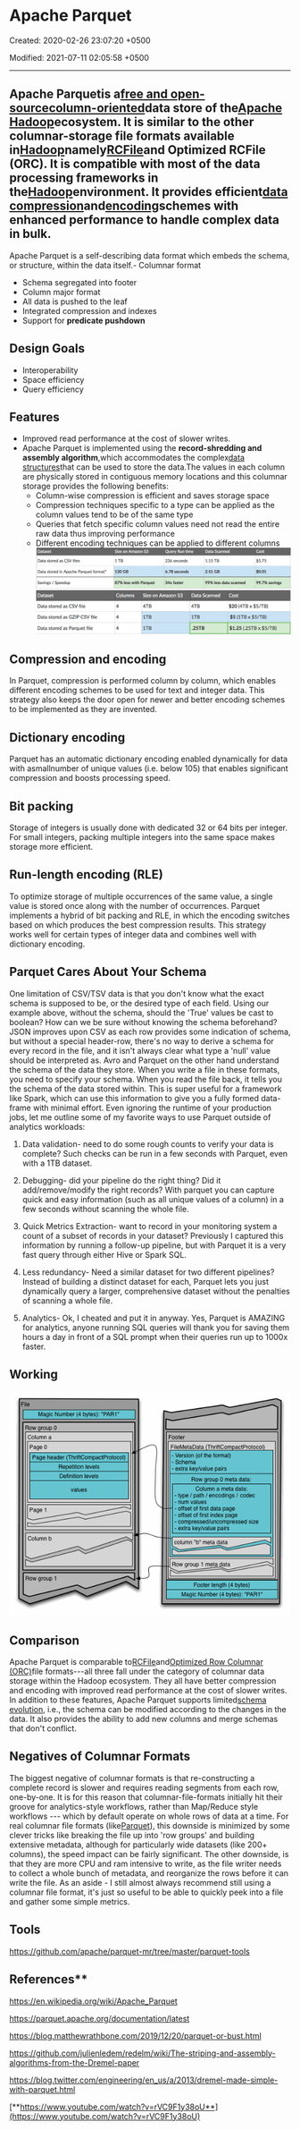 # Apache Parquet

Created: 2020-02-26 23:07:20 +0500

Modified: 2021-07-11 02:05:58 +0500

---

## Apache Parquetis a[free and open-source](https://en.wikipedia.org/wiki/Free_and_open-source)[column-oriented](https://en.wikipedia.org/wiki/Column-oriented_DBMS)data store of the[Apache Hadoop](https://en.wikipedia.org/wiki/Apache_Hadoop)ecosystem. It is similar to the other columnar-storage file formats available in[Hadoop](https://en.wikipedia.org/wiki/Apache_Hadoop)namely[RCFile](https://en.wikipedia.org/wiki/RCFile)and Optimized RCFile (ORC). It is compatible with most of the data processing frameworks in the[Hadoop](https://en.wikipedia.org/wiki/Hadoop)environment. It provides efficient[data compression](https://en.wikipedia.org/wiki/Data_compression)and[encoding](https://en.wikipedia.org/wiki/Encoding)schemes with enhanced performance to handle complex data in bulk.
Apache Parquet is a self-describing data format which embeds the schema, or structure, within the data itself.-   Columnar format
-   Schema segregated into footer
-   Column major format
-   All data is pushed to the leaf
-   Integrated compression and indexes
-   Support for **predicate pushdown**
## Design Goals
-   Interoperability
-   Space efficiency
-   Query efficiency
## Features
-   Improved read performance at the cost of slower writes.
-   Apache Parquet is implemented using the **record-shredding and assembly algorithm**,which accommodates the complex[data structures](https://en.wikipedia.org/wiki/Data_structures)that can be used to store the data.The values in each column are physically stored in contiguous memory locations and this columnar storage provides the following benefits:
    -   Column-wise compression is efficient and saves storage space
    -   Compression techniques specific to a type can be applied as the column values tend to be of the same type
    -   Queries that fetch specific column values need not read the entire raw data thus improving performance
    -   Different encoding techniques can be applied to different columns
![image](media/Apache-Parquet-image1.png)
![image](media/Apache-Parquet-image2.png)
## Compression and encoding

In Parquet, compression is performed column by column, which enables different encoding schemes to be used for text and integer data. This strategy also keeps the door open for newer and better encoding schemes to be implemented as they are invented.
## Dictionary encoding

Parquet has an automatic dictionary encoding enabled dynamically for data with asmallnumber of unique values (i.e. below 105) that enables significant compression and boosts processing speed.
## Bit packing

Storage of integers is usually done with dedicated 32 or 64 bits per integer. For small integers, packing multiple integers into the same space makes storage more efficient.
## Run-length encoding (RLE)

To optimize storage of multiple occurrences of the same value, a single value is stored once along with the number of occurrences.
Parquet implements a hybrid of bit packing and RLE, in which the encoding switches based on which produces the best compression results. This strategy works well for certain types of integer data and combines well with dictionary encoding.
## Parquet Cares About Your Schema

One limitation of CSV/TSV data is that you don't know what the exact schema is supposed to be, or the desired type of each field.
Using our example above, without the schema, should the 'True' values be cast to boolean? How can we be sure without knowing the schema beforehand?
JSON improves upon CSV as each row provides some indication of schema, but without a special header-row, there's no way to derive a schema for every record in the file, and it isn't always clear what type a 'null' value should be interpreted as.
Avro and Parquet on the other hand understand the schema of the data they store. When you write a file in these formats, you need to specify your schema. When you read the file back, it tells you the schema of the data stored within. This is super useful for a framework like Spark, which can use this information to give you a fully formed data-frame with minimal effort.
Even ignoring the runtime of your production jobs, let me outline some of my favorite ways to use Parquet outside of analytics workloads:

1.  Data validation- need to do some rough counts to verify your data is complete? Such checks can be run in a few seconds with Parquet, even with a 1TB dataset.

2.  Debugging- did your pipeline do the right thing? Did it add/remove/modify the right records? With parquet you can capture quick and easy information (such as all unique values of a column) in a few seconds without scanning the whole file.

3.  Quick Metrics Extraction- want to record in your monitoring system a count of a subset of records in your dataset? Previously I captured this information by running a follow-up pipeline, but with Parquet it is a very fast query through either Hive or Spark SQL.

4.  Less redundancy- Need a similar dataset for two different pipelines? Instead of building a distinct dataset for each, Parquet lets you just dynamically query a larger, comprehensive dataset without the penalties of scanning a whole file.

5.  Analytics- Ok, I cheated and put it in anyway. Yes, Parquet is AMAZING for analytics, anyone running SQL queries will thank you for saving them hours a day in front of a SQL prompt when their queries run up to 1000x faster.
## Working

![image](media/Apache-Parquet-image3.gif)
## Comparison

Apache Parquet is comparable to[RCFile](https://en.wikipedia.org/wiki/RCFile)and[Optimized Row Columnar (ORC)](https://en.wikipedia.org/wiki/Apache_ORC)file formats---all three fall under the category of columnar data storage within the Hadoop ecosystem. They all have better compression and encoding with improved read performance at the cost of slower writes. In addition to these features, Apache Parquet supports limited[schema evolution](https://en.wikipedia.org/wiki/Schema_evolution), i.e., the schema can be modified according to the changes in the data. It also provides the ability to add new columns and merge schemas that don't conflict.
## Negatives of Columnar Formats

The biggest negative of columnar formats is that re-constructing a complete record is slower and requires reading segments from each row, one-by-one. It is for this reason that columnar-file-formats initially hit their groove for analytics-style workflows, rather than Map/Reduce style workflows --- which by default operate on whole rows of data at a time.
For real columnar file formats (like[Parquet](http://parquet.apache.org/)), this downside is minimized by some clever tricks like breaking the file up into 'row groups' and building extensive metadata, although for particularly wide datasets (like 200+ columns), the speed impact can be fairly significant.
The other downside, is that they are more CPU and ram intensive to write, as the file writer needs to collect a whole bunch of metadata, and reorganize the rows before it can write the file.
As an aside - I still almost always recommend still using a columnar file format, it's just so useful to be able to quickly peek into a file and gather some simple metrics.
## Tools

<https://github.com/apache/parquet-mr/tree/master/parquet-tools>

## References**

<https://en.wikipedia.org/wiki/Apache_Parquet>

<https://parquet.apache.org/documentation/latest>

<https://blog.matthewrathbone.com/2019/12/20/parquet-or-bust.html>

<https://github.com/julienledem/redelm/wiki/The-striping-and-assembly-algorithms-from-the-Dremel-paper>

<https://blog.twitter.com/engineering/en_us/a/2013/dremel-made-simple-with-parquet.html>

[**https://www.youtube.com/watch?v=rVC9F1y38oU**](https://www.youtube.com/watch?v=rVC9F1y38oU)
